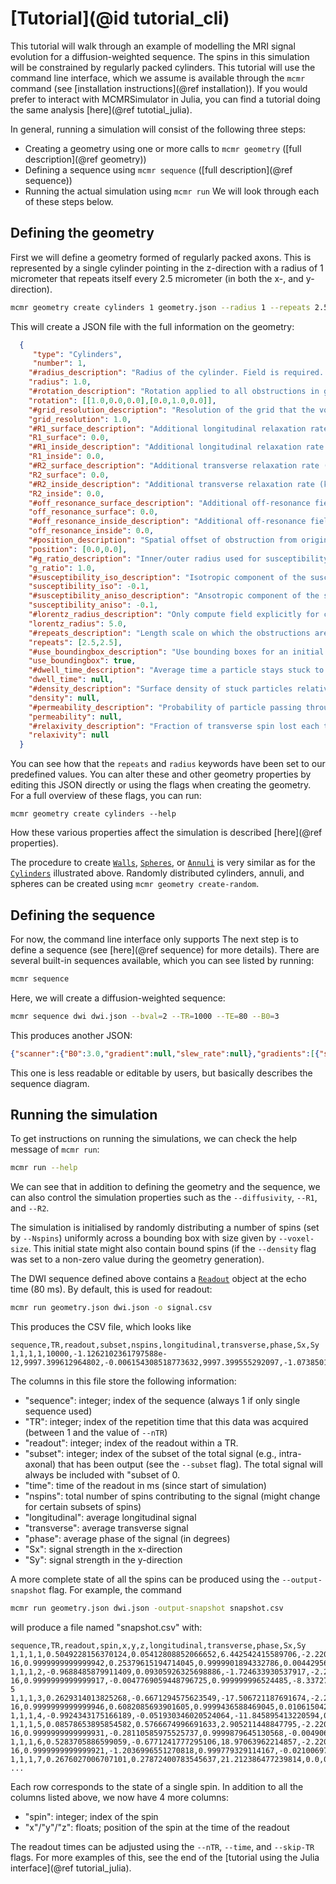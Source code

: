 # [Tutorial](@id tutorial_cli)
This tutorial will walk through an example of modelling the MRI signal evolution for a diffusion-weighted sequence.
The spins in this simulation will be constrained by regularly packed cylinders.
This tutorial will use the command line interface, which we assume is available through the `mcmr` command (see [installation instructions](@ref installation)).
If you would prefer to interact with MCMRSimulator in Julia, you can find a tutorial doing the same analysis [here](@ref tutotial_julia).

In general, running a simulation will consist of the following three steps:
- Creating a geometry using one or more calls to `mcmr geometry` ([full description](@ref geometry))
- Defining a sequence using `mcmr sequence` ([full description](@ref sequence))
- Running the actual simulation using `mcmr run`
We will look through each of these steps below.

## Defining the geometry
First we will define a geometry formed of regularly packed axons.
This is represented by a single cylinder pointing in the z-direction with a radius of 1 micrometer that repeats itself every 2.5 micrometer (in both the x-, and y-direction).
```bash
mcmr geometry create cylinders 1 geometry.json --radius 1 --repeats 2.5 2.5
```
This will create a JSON file with the full information on the geometry:
```json
  {
     "type": "Cylinders",
     "number": 1,
    "#radius_description": "Radius of the cylinder. Field is required. Expected type: Float64.",
    "radius": 1.0,
    "#rotation_description": "Rotation applied to all obstructions in group. Can be set to a matrix or one of :x, :y, or, :z (see [`get_rotation`](@ref)). Field is required. Expected type: StaticArraysCore.SMatrix{3, 2, Float64, 6}.",
    "rotation": [[1.0,0.0,0.0],[0.0,1.0,0.0]],
    "#grid_resolution_description": "Resolution of the grid that the volume is split up into (um). Field is required. Expected type: Float64.",
    "grid_resolution": 1.0,
    "#R1_surface_description": "Additional longitudinal relaxation rate (kHz). Surface property. Field is required. Expected type: Float64.",
    "R1_surface": 0.0,
    "#R1_inside_description": "Additional longitudinal relaxation rate (kHz). Inside property. Field is required. Expected type: Float64.",
    "R1_inside": 0.0,
    "#R2_surface_description": "Additional transverse relaxation rate (kHz). Surface property. Field is required. Expected type: Float64.",
    "R2_surface": 0.0,
    "#R2_inside_description": "Additional transverse relaxation rate (kHz). Inside property. Field is required. Expected type: Float64.",
    "R2_inside": 0.0,
    "#off_resonance_surface_description": "Additional off-resonance field offset (kHz). Surface property. Field is required. Expected type: Float64.",
    "off_resonance_surface": 0.0,
    "#off_resonance_inside_description": "Additional off-resonance field offset (kHz). Inside property. Field is required. Expected type: Float64.",
    "off_resonance_inside": 0.0,
    "#position_description": "Spatial offset of obstruction from origin. Field is required. Expected type: StaticArraysCore.MVector{2, Float64}.",
    "position": [0.0,0.0],
    "#g_ratio_description": "Inner/outer radius used for susceptibility calculation Field can be null. Expected type: Float64.",
    "g_ratio": 1.0,
    "#susceptibility_iso_description": "Isotropic component of the susceptibility (in ppm). Field can be null. Expected type: Float64.",
    "susceptibility_iso": -0.1,
    "#susceptibility_aniso_description": "Ansotropic component of the susceptibility (in ppm). Field can be null. Expected type: Float64.",
    "susceptibility_aniso": -0.1,
    "#lorentz_radius_description": "Only compute field explicitly for cylinders with this Lorentz radius. Field can be null. Expected type: Float64.",
    "lorentz_radius": 5.0,
    "#repeats_description": "Length scale on which the obstructions are repeated (um). Field can be null. Expected type: StaticArraysCore.MVector{2, Float64}.",
    "repeats": [2.5,2.5],
    "#use_boundingbox_description": "Use bounding boxes for an initial filtering of possible intersections. Field can be null. Expected type: Bool.",
    "use_boundingbox": true,
    "#dwell_time_description": "Average time a particle stays stuck to the surface (ms). Surface property. Field can be null. Expected type: Float64.",
    "dwell_time": null,
    "#density_description": "Surface density of stuck particles relative to the volume density (um). Surface property. Field can be null. Expected type: Float64.",
    "density": null,
    "#permeability_description": "Probability of particle passing through the obstruction. Surface property. Field can be null. Expected type: Float64.",
    "permeability": null,
    "#relaxivity_description": "Fraction of transverse spin lost each time it hits the obstruction. Surface property. Field can be null. Expected type: Float64.",
    "relaxivity": null
  }
```
You can see how that the `repeats` and `radius` keywords have been set to our predefined values.
You can alter these and other geometry properties by editing this JSON directly or using the flags when creating the geometry.
For a full overview of these flags, you can run:
```
mcmr geometry create cylinders --help
```
How these various properties affect the simulation is described [here](@ref properties).

The procedure to create [`Walls`](@ref), [`Spheres`](@ref), or [`Annuli`](@ref) is very similar as for the [`Cylinders`](@ref) illustrated above.
Randomly distributed cylinders, annuli, and spheres can be created using `mcmr geometry create-random`.

## Defining the sequence
For now, the command line interface only supports
The next step is to define a sequence (see [here](@ref sequence) for more details). 
There are several built-in sequences available, which you can see listed by running:
```bash
mcmr sequence
```

Here, we will create a diffusion-weighted sequence:
```bash
mcmr sequence dwi dwi.json --bval=2 --TR=1000 --TE=80 --B0=3
```

This produces another JSON:
```json
{"scanner":{"B0":3.0,"gradient":null,"slew_rate":null},"gradients":[{"shape":{"times":[0.0,5.0e-324,39.99999999999999,40.0],"amplitudes":[[0.0,0.0,0.0],[0.0010896594058735262,0.0,0.0],[0.0010896594058735262,0.0,0.0],[0.0,0.0,0.0]]},"origin":[0.0,0.0,0.0]},{"shape":{"times":[40.0,40.00000000000001,79.99999999999999,80.0],"amplitudes":[[0.0,0.0,0.0],[0.0010896594058735262,0.0,0.0],[0.0010896594058735262,0.0,0.0],[0.0,0.0,0.0]]},"origin":[0.0,0.0,0.0]}],"instants":[{"time":0.0,"flip_angle":90.0,"cf":6.123233995736766e-17,"sf":1.0,"phase":-90.0,"cp":6.123233995736766e-17,"sp":-1.0},{"time":40.0,"flip_angle":180.0,"cf":-1.0,"sf":1.2246467991473532e-16,"phase":0.0,"cp":1.0,"sp":0.0}],"pulses":[],"TR":1000.0,"readout_times":[80.0]}
```
This one is less readable or editable by users, but basically describes the sequence diagram.

## Running the simulation
To get instructions on running the simulations, we can check the help message of `mcmr run`:
```bash
mcmr run --help
```

We can see that in addition to defining the geometry and the sequence, we can also control the simulation properties such as the `--diffusivity`, `--R1`, and `--R2`.

The simulation is initialised by randomly distributing a number of spins (set by `--Nspins`) uniformly across a bounding box with size given by `--voxel-size`.
This initial state might also contain bound spins (if the `--density` flag was set to a non-zero value during the geometry generation).

The DWI sequence defined above contains a [`Readout`](@ref) object at the echo time (80 ms). By default, this is used for readout:
```bash
mcmr run geometry.json dwi.json -o signal.csv
```
This produces the CSV file, which looks like
```csv
sequence,TR,readout,subset,nspins,longitudinal,transverse,phase,Sx,Sy
1,1,1,1,10000,-1.1262102361797588e-12,9997.399612964802,-0.006154308518773632,9997.399555292097,-1.0738501510661669
```

The columns in this file store the following information:
- "sequence": integer; index of the sequence (always 1 if only single sequence used)
- "TR": integer; index of the repetition time that this data was acquired (between 1 and the value of `--nTR`)
- "readout": integer; index of the readout within a TR.
- "subset": integer; index of the subset of the total signal (e.g., intra-axonal) that has been output (see the `--subset` flag). The total signal will always be included with "subset of 0.
- "time": time of the readout in ms (since start of simulation)
- "nspins": total number of spins contributing to the signal (might change for certain subsets of spins)
- "longitudinal": average longitudinal signal
- "transverse": average transverse signal
- "phase": average phase of the signal (in degrees)
- "Sx": signal strength in the x-direction
- "Sy": signal strength in the y-direction

A more complete state of all the spins can be produced using the `--output-snapshot` flag.
For example, the command
```bash
mcmr run geometry.json dwi.json -output-snapshot snapshot.csv
```
will produce a file named "snapshot.csv" with:
```csv
sequence,TR,readout,spin,x,y,z,longitudinal,transverse,phase,Sx,Sy
1,1,1,1,0.5049228156370124,0.05412808852066652,6.442542415589706,-2.220446049250313e-16,0.9999999999999942,0.25379615194714045,0.9999901894332786,0.004429563994801518
1,1,1,2,-0.9688485879911409,0.09305926325698886,-1.724633930537917,-2.220446049250313e-16,0.9999999999999917,-0.0047769059448796725,0.999999996524485,-8.337273670013147e-5
1,1,1,3,0.2629314013825268,-0.6671294575623549,-17.506721187691674,-2.220446049250313e-16,0.9999999999999946,0.6082085693901605,0.9999436588469045,0.010615042715627557
1,1,1,4,-0.9924343175166189,-0.051930346020524064,-11.845895413220594,0.0,0.9999999999999928,-0.11879290332484516,0.9999978506577348,-0.0020733258055911637
1,1,1,5,0.08578653895854582,0.5766674996691633,2.905211448847795,-2.220446049250313e-16,0.9999999999999931,-0.28110585975525737,0.9999879645130568,-0.004906203116436347
1,1,1,6,0.5283705886599059,-0.6771241777295106,18.97063962214857,-2.220446049250313e-16,0.9999999999999921,-1.2036996551270818,0.999779329114167,-0.021006976841285743
1,1,1,7,0.2676027006707101,0.27872400783545637,21.212386477239814,0.0,0.999999999999992,1.8741387410642074,0.9994650791902853,0.03270405906215431
...
```
Each row corresponds to the state of a single spin. In addition to all the columns listed above, we now have 4 more columns:
- "spin": integer; index of the spin
- "x"/"y"/"z": floats; position of the spin at the time of the readout

The readout times can be adjusted using the `--nTR`, `--time`, and `--skip-TR` flags.
For more examples of this, see the end of the [tutorial using the Julia interface](@ref tutorial_julia).
